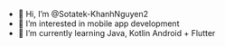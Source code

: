 - 👋 Hi, I’m @Sotatek-KhanhNguyen2
- 👀 I’m interested in mobile app development
- 🌱 I’m currently learning Java, Kotlin Android + Flutter

<!---
Sotatek-KhanhNguyen2/Sotatek-KhanhNguyen2 is a ✨ special ✨ repository because its `README.md` (this file) appears on your GitHub profile.
You can click the Preview link to take a look at your changes.
--->
